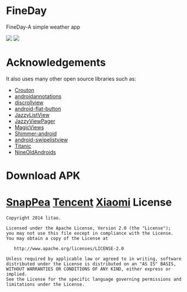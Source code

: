 FineDay
=======

FineDay-A simple weather app


![](http://pp.myapp.com/ma_pic/0/shot_10635538_18167361_2_1402392647/550)
![](http://pp.myapp.com/ma_pic/0/shot_10635538_18167361_3_1402392647/550)




Acknowledgements
=======

It also uses many other open source libraries such as:

* [Crouton](https://github.com/keyboardsurfer/Crouton)
* [androidannotations](https://github.com/excilys/androidannotations)
* [discrollview](https://github.com/flavienlaurent/discrollview)
* [android-flat-button](https://github.com/hoang8f/android-flat-button)
* [JazzyListView](https://github.com/twotoasters/JazzyListView)
* [JazzyViewPager](https://github.com/jfeinstein10/JazzyViewPager)
* [MagicViews](https://github.com/ikocijan/MagicViews)
* [Shimmer-android](https://github.com/RomainPiel/Shimmer-android)
* [android-swipelistview](https://github.com/47deg/android-swipelistview)
* [Titanic](https://github.com/RomainPiel/Titanic)
* [NineOldAndroids](https://github.com/JakeWharton/NineOldAndroids)
    
Download APK
======= 

[SnapPea](http://www.wandoujia.com/apps/com.gitonway.fineday)
[Tencent](http://android.myapp.com/myapp/detail.htm?apkName=com.gitonway.fineday)
[Xiaomi](http://app.xiaomi.com/detail/64131)
License
=======

    Copyright 2014 litao.

    Licensed under the Apache License, Version 2.0 (the "License");
    you may not use this file except in compliance with the License.
    You may obtain a copy of the License at
    
       http://www.apache.org/licenses/LICENSE-2.0
    
    Unless required by applicable law or agreed to in writing, software
    distributed under the License is distributed on an "AS IS" BASIS,
    WITHOUT WARRANTIES OR CONDITIONS OF ANY KIND, either express or implied.
    See the License for the specific language governing permissions and
    limitations under the License.
